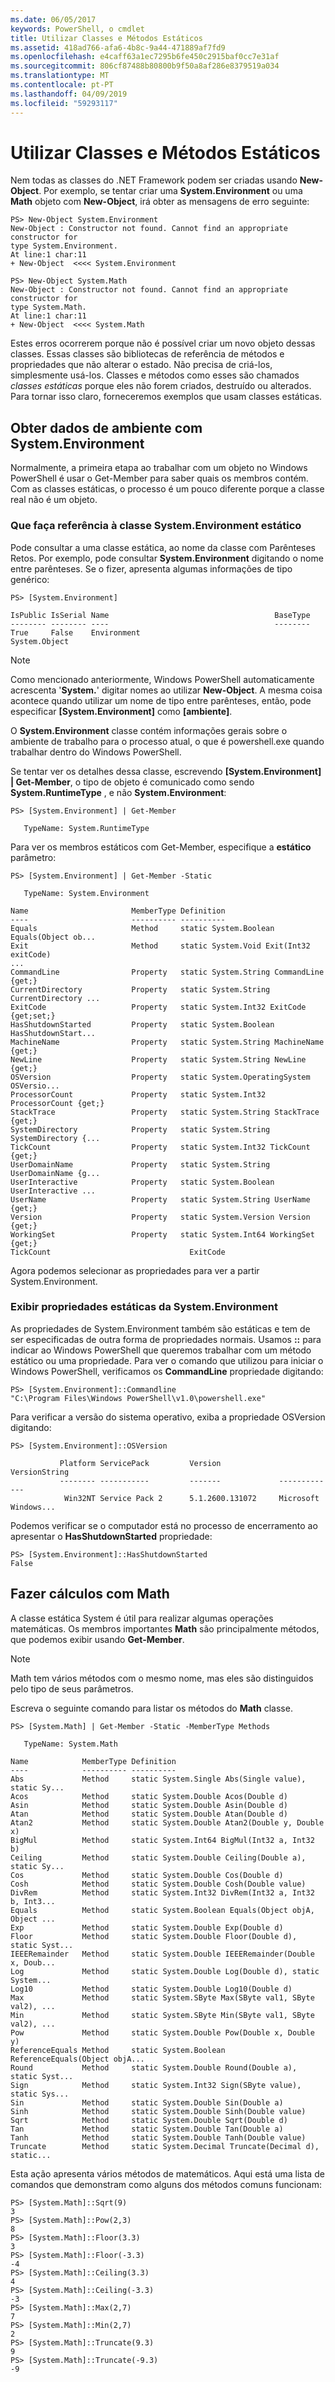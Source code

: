 ```yaml
---
ms.date: 06/05/2017
keywords: PowerShell, o cmdlet
title: Utilizar Classes e Métodos Estáticos
ms.assetid: 418ad766-afa6-4b8c-9a44-471889af7fd9
ms.openlocfilehash: e4caff63a1ec7295b6fe450c2915baf0cc7e31af
ms.sourcegitcommit: 806cf87488b80800b9f50a8af286e8379519a034
ms.translationtype: MT
ms.contentlocale: pt-PT
ms.lasthandoff: 04/09/2019
ms.locfileid: "59293117"
---
```

# <a name="using-static-classes-and-methods"></a>Utilizar Classes e Métodos Estáticos

Nem todas as classes do .NET Framework podem ser criadas usando **New-Object**. Por exemplo, se tentar criar uma **System.Environment** ou uma **Math** objeto com **New-Object**, irá obter as mensagens de erro seguinte:

```
PS> New-Object System.Environment
New-Object : Constructor not found. Cannot find an appropriate constructor for
type System.Environment.
At line:1 char:11
+ New-Object  <<<< System.Environment

PS> New-Object System.Math
New-Object : Constructor not found. Cannot find an appropriate constructor for
type System.Math.
At line:1 char:11
+ New-Object  <<<< System.Math
```

Estes erros ocorrerem porque não é possível criar um novo objeto dessas classes. Essas classes são bibliotecas de referência de métodos e propriedades que não alterar o estado. Não precisa de criá-los, simplesmente usá-los. Classes e métodos como esses são chamados *classes estáticas* porque eles não forem criados, destruído ou alterados. Para tornar isso claro, forneceremos exemplos que usam classes estáticas.

## <a name="getting-environment-data-with-systemenvironment"></a>Obter dados de ambiente com System.Environment

Normalmente, a primeira etapa ao trabalhar com um objeto no Windows PowerShell é usar o Get-Member para saber quais os membros contém. Com as classes estáticas, o processo é um pouco diferente porque a classe real não é um objeto.

### <a name="referring-to-the-static-systemenvironment-class"></a>Que faça referência à classe System.Environment estático

Pode consultar a uma classe estática, ao nome da classe com Parênteses Retos. Por exemplo, pode consultar **System.Environment** digitando o nome entre parênteses. Se o fizer, apresenta algumas informações de tipo genérico:

```
PS> [System.Environment]

IsPublic IsSerial Name                                     BaseType
-------- -------- ----                                     --------
True     False    Environment                              System.Object
```

> [!NOTE]
> Como mencionado anteriormente, Windows PowerShell automaticamente acrescenta '**System.**' digitar nomes ao utilizar **New-Object**. A mesma coisa acontece quando utilizar um nome de tipo entre parênteses, então, pode especificar  **\[System.Environment]** como  **\[ambiente]**.

O **System.Environment** classe contém informações gerais sobre o ambiente de trabalho para o processo atual, o que é powershell.exe quando trabalhar dentro do Windows PowerShell.

Se tentar ver os detalhes dessa classe, escrevendo  **\[System.Environment] | Get-Member**, o tipo de objeto é comunicado como sendo **System.RuntimeType** , e não **System.Environment**:

```
PS> [System.Environment] | Get-Member

   TypeName: System.RuntimeType
```

Para ver os membros estáticos com Get-Member, especifique a **estático** parâmetro:

```
PS> [System.Environment] | Get-Member -Static

   TypeName: System.Environment

Name                       MemberType Definition
----                       ---------- ----------
Equals                     Method     static System.Boolean Equals(Object ob...
Exit                       Method     static System.Void Exit(Int32 exitCode)
...
CommandLine                Property   static System.String CommandLine {get;}
CurrentDirectory           Property   static System.String CurrentDirectory ...
ExitCode                   Property   static System.Int32 ExitCode {get;set;}
HasShutdownStarted         Property   static System.Boolean HasShutdownStart...
MachineName                Property   static System.String MachineName {get;}
NewLine                    Property   static System.String NewLine {get;}
OSVersion                  Property   static System.OperatingSystem OSVersio...
ProcessorCount             Property   static System.Int32 ProcessorCount {get;}
StackTrace                 Property   static System.String StackTrace {get;}
SystemDirectory            Property   static System.String SystemDirectory {...
TickCount                  Property   static System.Int32 TickCount {get;}
UserDomainName             Property   static System.String UserDomainName {g...
UserInteractive            Property   static System.Boolean UserInteractive ...
UserName                   Property   static System.String UserName {get;}
Version                    Property   static System.Version Version {get;}
WorkingSet                 Property   static System.Int64 WorkingSet {get;}
TickCount                               ExitCode
```

Agora podemos selecionar as propriedades para ver a partir System.Environment.

### <a name="displaying-static-properties-of-systemenvironment"></a>Exibir propriedades estáticas da System.Environment

As propriedades de System.Environment também são estáticas e tem de ser especificadas de outra forma de propriedades normais. Usamos **::** para indicar ao Windows PowerShell que queremos trabalhar com um método estático ou uma propriedade. Para ver o comando que utilizou para iniciar o Windows PowerShell, verificamos os **CommandLine** propriedade digitando:

```
PS> [System.Environment]::Commandline
"C:\Program Files\Windows PowerShell\v1.0\powershell.exe"
```

Para verificar a versão do sistema operativo, exiba a propriedade OSVersion digitando:

```
PS> [System.Environment]::OSVersion

           Platform ServicePack         Version             VersionString
           -------- -----------         -------             -------------
            Win32NT Service Pack 2      5.1.2600.131072     Microsoft Windows...
```

Podemos verificar se o computador está no processo de encerramento ao apresentar o **HasShutdownStarted** propriedade:

```
PS> [System.Environment]::HasShutdownStarted
False
```

## <a name="doing-math-with-systemmath"></a>Fazer cálculos com Math

A classe estática System é útil para realizar algumas operações matemáticas. Os membros importantes **Math** são principalmente métodos, que podemos exibir usando **Get-Member**.

> [!NOTE]
> Math tem vários métodos com o mesmo nome, mas eles são distinguidos pelo tipo de seus parâmetros.

Escreva o seguinte comando para listar os métodos do **Math** classe.

```
PS> [System.Math] | Get-Member -Static -MemberType Methods

   TypeName: System.Math

Name            MemberType Definition
----            ---------- ----------
Abs             Method     static System.Single Abs(Single value), static Sy...
Acos            Method     static System.Double Acos(Double d)
Asin            Method     static System.Double Asin(Double d)
Atan            Method     static System.Double Atan(Double d)
Atan2           Method     static System.Double Atan2(Double y, Double x)
BigMul          Method     static System.Int64 BigMul(Int32 a, Int32 b)
Ceiling         Method     static System.Double Ceiling(Double a), static Sy...
Cos             Method     static System.Double Cos(Double d)
Cosh            Method     static System.Double Cosh(Double value)
DivRem          Method     static System.Int32 DivRem(Int32 a, Int32 b, Int3...
Equals          Method     static System.Boolean Equals(Object objA, Object ...
Exp             Method     static System.Double Exp(Double d)
Floor           Method     static System.Double Floor(Double d), static Syst...
IEEERemainder   Method     static System.Double IEEERemainder(Double x, Doub...
Log             Method     static System.Double Log(Double d), static System...
Log10           Method     static System.Double Log10(Double d)
Max             Method     static System.SByte Max(SByte val1, SByte val2), ...
Min             Method     static System.SByte Min(SByte val1, SByte val2), ...
Pow             Method     static System.Double Pow(Double x, Double y)
ReferenceEquals Method     static System.Boolean ReferenceEquals(Object objA...
Round           Method     static System.Double Round(Double a), static Syst...
Sign            Method     static System.Int32 Sign(SByte value), static Sys...
Sin             Method     static System.Double Sin(Double a)
Sinh            Method     static System.Double Sinh(Double value)
Sqrt            Method     static System.Double Sqrt(Double d)
Tan             Method     static System.Double Tan(Double a)
Tanh            Method     static System.Double Tanh(Double value)
Truncate        Method     static System.Decimal Truncate(Decimal d), static...
```

Esta ação apresenta vários métodos de matemáticos. Aqui está uma lista de comandos que demonstram como alguns dos métodos comuns funcionam:

```
PS> [System.Math]::Sqrt(9)
3
PS> [System.Math]::Pow(2,3)
8
PS> [System.Math]::Floor(3.3)
3
PS> [System.Math]::Floor(-3.3)
-4
PS> [System.Math]::Ceiling(3.3)
4
PS> [System.Math]::Ceiling(-3.3)
-3
PS> [System.Math]::Max(2,7)
7
PS> [System.Math]::Min(2,7)
2
PS> [System.Math]::Truncate(9.3)
9
PS> [System.Math]::Truncate(-9.3)
-9
```